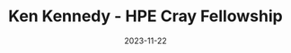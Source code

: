 ---
title: Ken Kennedy - HPE Cray Fellowship
summary: Industry sponsored fellowship for the work in the area of AI aided drug design.
tags:
  - Fellowships
date: '2023-11-22'

# Optional external URL for project (replaces project detail page).
external_link: 'https://kenkennedy.rice.edu/news/current-news/ken-kennedy-institute-sponsored-graduate-fellowship-program-awards-65000-nine'
---